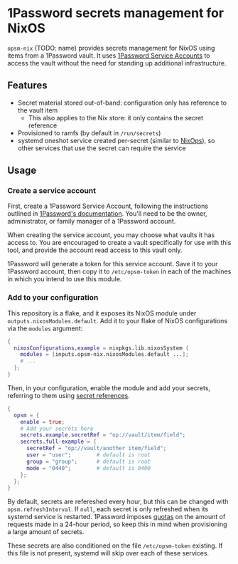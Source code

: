 # 1Password secrets management for NixOS

`opsm-nix` (TODO: name) provides secrets management for NixOS using items from a 1Password vault.
It uses [1Password Service Accounts](https://developer.1password.com/docs/service-accounts)
to access the vault without the need for standing up additional infrastructure.

## Features

- Secret material stored out-of-band: configuration only has reference to the vault item
    - This also applies to the Nix store: it only contains the secret reference
- Provisioned to ramfs (by default in `/run/secrets`)
- systemd oneshot service created per-secret (similar to [NixOps](https://github.com/NixOS/nixops)),
  so other services that use the secret can require the service

## Usage

### Create a service account

First, create a 1Password Service Account, following the instructions outlined in
[1Password's documentation](https://developer.1password.com/docs/service-accounts/get-started).
You'll need to be the owner, administrator, or family manager of a 1Password account.

When creating the service account, you may choose what vaults it has access to.
You are encouraged to create a vault specifically for use with this tool,
and provide the account read access to this vault only.

1Password will generate a token for this service account.
Save it to your 1Password account, then copy it to `/etc/opsm-token` in each of the machines
in which you intend to use this module.

### Add to your configuration

This repository is a flake, and it exposes its NixOS module under `outputs.nixosModules.default`.
Add it to your flake of NixOS configurations via the `modules` argument:

```nix
{
  nixosConfigurations.example = nixpkgs.lib.nixosSystem {
    modules = [inputs.opsm-nix.nixosModules.default ...];
    # ...
  };
}
```

Then, in your configuration, enable the module and add your secrets, referring to them using
[secret references](https://developer.1password.com/docs/cli/secret-references/).

```nix
{
  opsm = {
    enable = true;
    # Add your secrets here
    secrets.example.secretRef = "op://vault/item/field";
    secrets.full-example = {
      secretRef = "op://vault/another item/field";
      user = "user";        # default is root
      group = "group";      # default is root
      mode = "0440";        # default is 0400
    };
  };
}
```

By default, secrets are refereshed every hour, but this can be changed with `opsm.refreshInterval`.
If `null`, each secret is only refreshed when its systemd service is restarted.
1Password imposes [quotas](https://developer.1password.com/docs/service-accounts/get-started/#request-quotas) on the amount of requests made in a 24-hour period,
so keep this in mind when provisioning a large amount of secrets.

These secrets are also conditioned on the file `/etc/opsm-token` existing.
If this file is not present, systemd will skip over each of these services.
